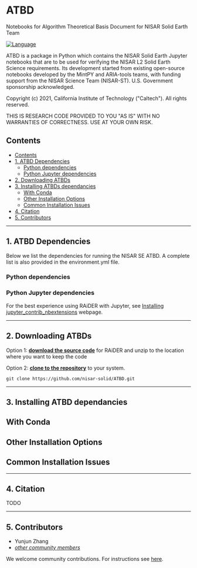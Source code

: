# ATBD
Notebooks for Algorithm Theoretical Basis Document for NISAR Solid Earth Team

[![Language](https://img.shields.io/badge/python-3.7%2B-blue.svg)](https://www.python.org/)

ATBD is a package in Python which contains the NISAR Solid Earth Jupyter notebooks that are to be used for verifying the NISAR L2 Solid Earth Science requirements. Its development started from existing open-source notebooks developed by the MintPY and ARIA-tools teams, with funding support from the NISAR Science Team (NISAR-ST). U.S. Government sponsorship acknowledged.

Copyright (c) 2021, California Institute of Technology ("Caltech"). All rights reserved.

THIS IS RESEARCH CODE PROVIDED TO YOU "AS IS" WITH NO WARRANTIES OF CORRECTNESS. USE AT YOUR OWN RISK.

## Contents

- [Contents](#contents)
- [1. ATBD Dependencies](#1-atbd-dependencies)
  - [Python dependencies](#python-dependencies)
  - [Python Jupyter dependencies](#python-jupyter-dependencies)
- [2. Downloading ATBDs](#2-downloading-atbds)
- [3. Installing ATBDs dependancies](#3-installing-atbd-dependancies)
  - [With Conda](#with-conda)
  - [Other Installation Options](#other-installation-options)
  - [Common Installation Issues](#common-installation-issues)
- [4. Citation](#4-citation)
- [5. Contributors](#5-contributors)


------

## 1. ATBD Dependencies
Below we list the dependencies for running the NISAR SE ATBD.
A complete list is also provided in the environment.yml file.

### Python dependencies


### Python Jupyter dependencies
For the best experience using RAiDER with Jupyter, see [Installing jupyter_contrib_nbextensions](https://jupyter-contrib-nbextensions.readthedocs.io/en/latest/install.html) webpage.

------
## 2. Downloading ATBDs

Option 1: __[download the source code](https://github.com/nisar-solid/ATBD/archive/dev.zip)__ for RAiDER and unzip to the location where you want to keep the code

Option 2: __[clone to the repository](https://github.com/nisar-solid/ATBD)__ to your system.
```
git clone https://github.com/nisar-solid/ATBD.git
```

------
## 3. Installing ATBD dependancies


## With Conda


## Other Installation Options


## Common Installation Issues



------
## 4. Citation
TODO

------
## 5. Contributors
* Yunjun Zhang
* [_other community members_](https://github.com/nisar-solid/ATBD/graphs/contributors)

We welcome community contributions. For instructions see [here](https://github.com/nisar-solid/ATBD/CONTRIBUTING.md).
